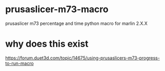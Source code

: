 # prusaslicer-m73-macro
prusaslicer m73 percentage and time python macro for marlin 2.X.X


# why does this exist
https://forum.duet3d.com/topic/14675/using-prusaslicers-m73-progress-to-run-macro
